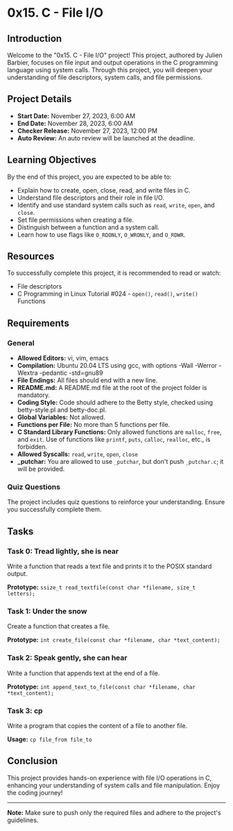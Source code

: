 # 0x15. C - File I/O

## Introduction

Welcome to the "0x15. C - File I/O" project! This project, authored by Julien Barbier, focuses on file input and output operations in the C programming language using system calls. Through this project, you will deepen your understanding of file descriptors, system calls, and file permissions.

## Project Details

- **Start Date:** November 27, 2023, 6:00 AM
- **End Date:** November 28, 2023, 6:00 AM
- **Checker Release:** November 27, 2023, 12:00 PM
- **Auto Review:** An auto review will be launched at the deadline.

## Learning Objectives

By the end of this project, you are expected to be able to:

- Explain how to create, open, close, read, and write files in C.
- Understand file descriptors and their role in file I/O.
- Identify and use standard system calls such as `read`, `write`, `open`, and `close`.
- Set file permissions when creating a file.
- Distinguish between a function and a system call.
- Learn how to use flags like `O_RDONLY`, `O_WRONLY`, and `O_RDWR`.

## Resources

To successfully complete this project, it is recommended to read or watch:

- File descriptors
- C Programming in Linux Tutorial #024 - `open()`, `read()`, `write()` Functions

## Requirements

### General

- **Allowed Editors:** vi, vim, emacs
- **Compilation:** Ubuntu 20.04 LTS using gcc, with options -Wall -Werror -Wextra -pedantic -std=gnu89
- **File Endings:** All files should end with a new line.
- **README.md:** A README.md file at the root of the project folder is mandatory.
- **Coding Style:** Code should adhere to the Betty style, checked using betty-style.pl and betty-doc.pl.
- **Global Variables:** Not allowed.
- **Functions per File:** No more than 5 functions per file.
- **C Standard Library Functions:** Only allowed functions are `malloc`, `free`, and `exit`. Use of functions like `printf`, `puts`, `calloc`, `realloc`, etc., is forbidden.
- **Allowed Syscalls:** `read`, `write`, `open`, `close`
- **_putchar:** You are allowed to use `_putchar`, but don't push `_putchar.c`; it will be provided.

### Quiz Questions

The project includes quiz questions to reinforce your understanding. Ensure you successfully complete them.

## Tasks

### Task 0: Tread lightly, she is near

Write a function that reads a text file and prints it to the POSIX standard output.

**Prototype:** `ssize_t read_textfile(const char *filename, size_t letters);`

### Task 1: Under the snow

Create a function that creates a file.

**Prototype:** `int create_file(const char *filename, char *text_content);`

### Task 2: Speak gently, she can hear

Write a function that appends text at the end of a file.

**Prototype:** `int append_text_to_file(const char *filename, char *text_content);`

### Task 3: cp

Write a program that copies the content of a file to another file.

**Usage:** `cp file_from file_to`

## Conclusion

This project provides hands-on experience with file I/O operations in C, enhancing your understanding of system calls and file manipulation. Enjoy the coding journey!

---

**Note:** Make sure to push only the required files and adhere to the project's guidelines.

